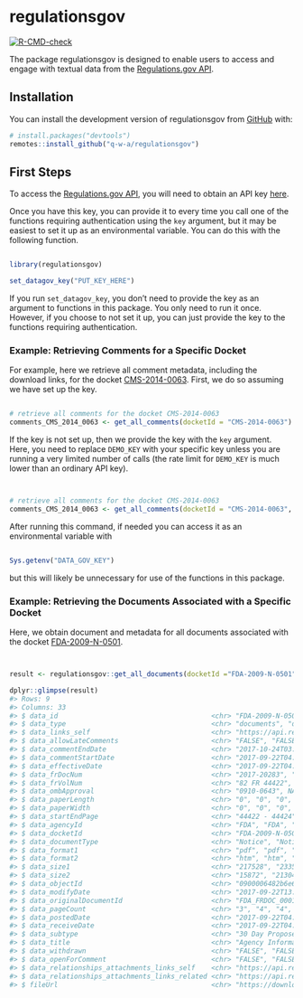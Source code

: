 
<!-- README.md is generated from README.Rmd. Please edit that file -->

# regulationsgov

<!-- badges: start -->

[![R-CMD-check](https://github.com/q-w-a/regulationsgov/workflows/R-CMD-check/badge.svg)](https://github.com/q-w-a/regulationsgov/actions)
<!-- badges: end -->

The package regulationsgov is designed to enable users to access and
engage with textual data from the [Regulations.gov
API](https://open.gsa.gov/api/regulationsgov/).

## Installation

You can install the development version of regulationsgov from
[GitHub](https://github.com/) with:

``` r
# install.packages("devtools")
remotes::install_github("q-w-a/regulationsgov")
```

## First Steps

To access the [Regulations.gov
API](https://open.gsa.gov/api/regulationsgov/), you will need to obtain
an API key
[here](https://open.gsa.gov/api/regulationsgov/#getting-started).

Once you have this key, you can provide it to every time you call one of
the functions requiring authentication using the `key` argument, but it
may be easiest to set it up as an environmental variable. You can do
this with the following function.

``` r

library(regulationsgov)

set_datagov_key("PUT_KEY_HERE")
```

If you run `set_datagov_key`, you don’t need to provide the key as an
argument to functions in this package. You only need to run it once.
However, if you choose to not set it up, you can just provide the key to
the functions requiring authentication.

### Example: Retrieving Comments for a Specific Docket

For example, here we retrieve all comment metadata, including the
download links, for the docket
[CMS-2014-0063](https://www.regulations.gov/docket/CMS-2014-0063).
First, we do so assuming we have set up the key.

``` r

# retrieve all comments for the docket CMS-2014-0063
comments_CMS_2014_0063 <- get_all_comments(docketId = "CMS-2014-0063")
```

If the key is not set up, then we provide the key with the `key`
argument. Here, you need to replace `DEMO_KEY` with your specific key
unless you are running a very limited number of calls (the rate limit
for `DEMO_KEY` is much lower than an ordinary API key).

``` r


# retrieve all comments for the docket CMS-2014-0063
comments_CMS_2014_0063 <- get_all_comments(docketId = "CMS-2014-0063", key = "DEMO_KEY")
```

After running this command, if needed you can access it as an
environmental variable with

``` r

Sys.getenv("DATA_GOV_KEY")
```

but this will likely be unnecessary for use of the functions in this
package.

### Example: Retrieving the Documents Associated with a Specific Docket

Here, we obtain document and metadata for all documents associated with
the docket
[FDA-2009-N-0501](https://www.regulations.gov/docket/FDA-2009-N-0501).

``` r


result <- regulationsgov::get_all_documents(docketId ="FDA-2009-N-0501")

dplyr::glimpse(result)
#> Rows: 9
#> Columns: 33
#> $ data_id                                      <chr> "FDA-2009-N-0501-0009", "…
#> $ data_type                                    <chr> "documents", "documents",…
#> $ data_links_self                              <chr> "https://api.regulations.…
#> $ data_allowLateComments                       <chr> "FALSE", "FALSE", "FALSE"…
#> $ data_commentEndDate                          <chr> "2017-10-24T03:59:59Z", "…
#> $ data_commentStartDate                        <chr> "2017-09-22T04:00:00Z", "…
#> $ data_effectiveDate                           <chr> "2017-09-22T04:00:00Z", "…
#> $ data_frDocNum                                <chr> "2017-20283", "2017-11821…
#> $ data_frVolNum                                <chr> "82 FR 44422", "82 26489"…
#> $ data_ombApproval                             <chr> "0910-0643", NA, NA, NA, …
#> $ data_paperLength                             <chr> "0", "0", "0", "0", "0", …
#> $ data_paperWidth                              <chr> "0", "0", "0", "0", "0", …
#> $ data_startEndPage                            <chr> "44422 - 44424", "26489 -…
#> $ data_agencyId                                <chr> "FDA", "FDA", "FDA", "FDA…
#> $ data_docketId                                <chr> "FDA-2009-N-0501", "FDA-2…
#> $ data_documentType                            <chr> "Notice", "Notice", "Noti…
#> $ data_format1                                 <chr> "pdf", "pdf", "pdf", "pdf…
#> $ data_format2                                 <chr> "htm", "htm", "htm", "htm…
#> $ data_size1                                   <chr> "217528", "233578", "5953…
#> $ data_size2                                   <chr> "15872", "21304", "21308"…
#> $ data_objectId                                <chr> "0900006482b6e6bf", "0900…
#> $ data_modifyDate                              <chr> "2017-09-22T13:38:49Z", "…
#> $ data_originalDocumentId                      <chr> "FDA_FRDOC_0001-7718", "F…
#> $ data_pageCount                               <chr> "3", "4", "4", "4", "3", …
#> $ data_postedDate                              <chr> "2017-09-22T04:00:00Z", "…
#> $ data_receiveDate                             <chr> "2017-09-22T04:00:00Z", "…
#> $ data_subtype                                 <chr> "30 Day Proposed Informat…
#> $ data_title                                   <chr> "Agency Information Colle…
#> $ data_withdrawn                               <chr> "FALSE", "FALSE", "FALSE"…
#> $ data_openForComment                          <chr> "FALSE", "FALSE", "FALSE"…
#> $ data_relationships_attachments_links_self    <chr> "https://api.regulations.…
#> $ data_relationships_attachments_links_related <chr> "https://api.regulations.…
#> $ fileUrl                                      <chr> "https://downloads.regula…
```
